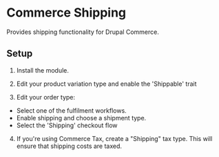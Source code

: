 Commerce Shipping
=================

Provides shipping functionality for Drupal Commerce.

## Setup

1. Install the module.

2. Edit your product variation type and enable the 'Shippable' trait

3. Edit your order type:
  - Select one of the fulfilment workflows.
  - Enable shipping and choose a shipment type.
  - Select the 'Shipping' checkout flow

4. If you're using Commerce Tax, create a "Shipping" tax type.
   This will ensure that shipping costs are taxed.
